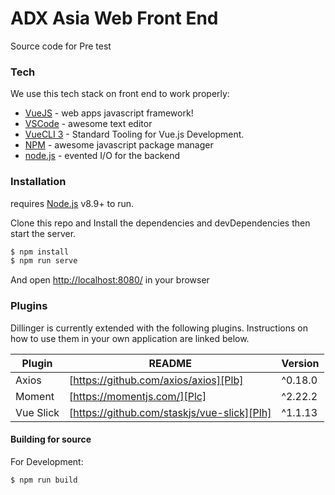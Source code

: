 # ADX Asia Web Front End

Source code for Pre test 

### Tech

We use this tech stack on front end to work properly:

* [VueJS] - web apps javascript framework!
* [VSCode] - awesome text editor
* [VueCLI 3] - Standard Tooling for Vue.js Development.
* [NPM] - awesome javascript package manager
* [node.js] - evented I/O for the backend


### Installation

requires [Node.js](https://nodejs.org/) v8.9+ to run.

Clone this repo and
Install the dependencies and devDependencies then start the server.

```sh
$ npm install
$ npm run serve
```

And open [http://localhost:8080/](http://localhost:8080/) in your browser

### Plugins

Dillinger is currently extended with the following plugins. Instructions on how to use them in your own application are linked below.

| Plugin | README | Version |
| ------ | ------ | ------ |
| Axios | [https://github.com/axios/axios][Plb] | ^0.18.0 |
| Moment | [https://momentjs.com/][Plc] | ^2.22.2 |
| Vue Slick | [https://github.com/staskjs/vue-slick][Plh] | ^1.1.13 |

#### Building for source

For Development:
```sh
$ npm run build
```

   [VueCLI 3]: <https://cli.vuejs.org/>
   [VSCode]: <https://code.visualstudio.com/>
   [node.js]: <http://nodejs.org>
   [NPM]: <https://www.npmjs.com/>
   [VueJS]: <https://vuejs.org/>

   [Plb]: <https://github.com/axios/axios/blob/master/README.md>
   [Plc]: <https://momentjs.com/>
   [Plh]: <https://github.com/staskjs/vue-slick>


